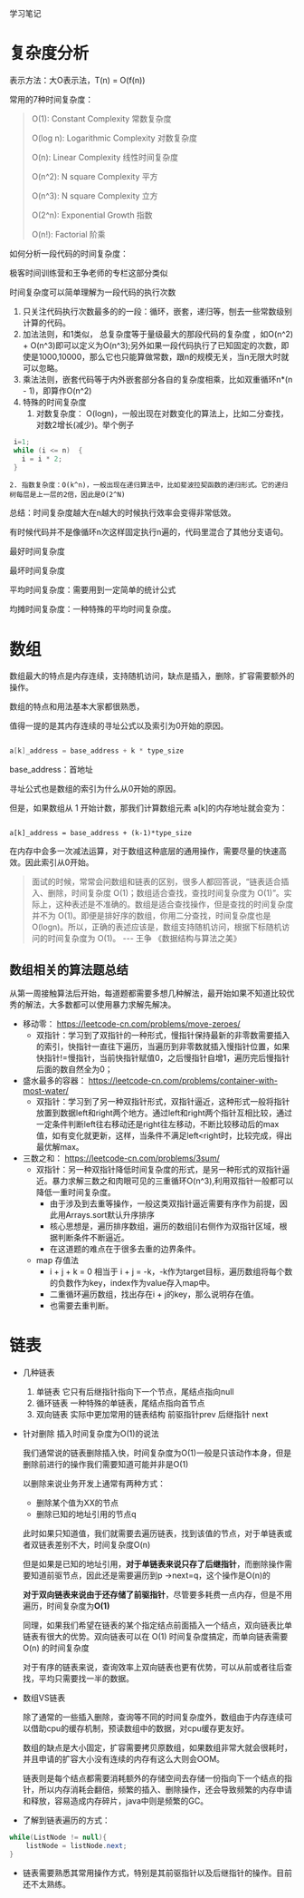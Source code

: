 学习笔记

# 复杂度分析

表示方法：大O表示法，T(n) = O(f(n))

常用的7种时间复杂度：

> O(1): Constant Complexity 常数复杂度
>
> O(log n): Logarithmic Complexity 对数复杂度
>
> O(n): Linear Complexity 线性时间复杂度
>
> O(n^2): N square Complexity 平⽅
>
> O(n^3): N square Complexity ⽴⽅
>
> O(2^n): Exponential Growth 指数
>
> O(n!): Factorial 阶乘

如何分析一段代码的时间复杂度：

极客时间训练营和王争老师的专栏这部分类似

时间复杂度可以简单理解为一段代码的执行次数

1. 只关注代码执行次数最多的的一段：循环，嵌套，递归等，刨去一些常数级别计算的代码。
2. 加法法则，和1类似， 总复杂度等于量级最大的那段代码的复杂度 ，如O(n^2) + O(n^3)即可以定义为O(n^3);另外如果一段代码执行了已知固定的次数，即使是1000,10000，那么它也只能算做常数，跟n的规模无关，当n无限大时就可以忽略。
3. 乘法法则，嵌套代码等于内外嵌套部分各自的复杂度相乘，比如双重循环n*(n - 1)，即算作O(n^2)
4. 特殊的时间复杂度
   1. 对数复杂度： O(logn)，一般出现在对数变化的算法上，比如二分查找，对数2增长(减少)。举个例子 

```java
 i=1;
 while (i <= n)  {
   i = i * 2;
 }
```

    2. 指数复杂度：O(k^n)，一般出现在递归算法中，比如斐波拉契函数的递归形式。它的递归树每层是上一层的2倍，因此是O(2^N)

总结：时间复杂度越大在n越大的时候执行效率会变得非常低效。

有时候代码并不是像循环n次这样固定执行n遍的，代码里混合了其他分支语句。

最好时间复杂度

最坏时间复杂度

平均时间复杂度：需要用到一定简单的统计公式

均摊时间复杂度：一种特殊的平均时间复杂度。



# 数组

数组最大的特点是内存连续，支持随机访问，缺点是插入，删除，扩容需要额外的操作。

数组的特点和用法基本大家都很熟悉，

值得一提的是其内存连续的寻址公式以及索引为0开始的原因。

```java

a[k]_address = base_address + k * type_size
```

base_address：首地址

寻址公式也是数组的索引为什么从0开始的原因。

 但是，如果数组从 1 开始计数，那我们计算数组元素 a[k]的内存地址就会变为： 

```jav

a[k]_address = base_address + (k-1)*type_size
```

在内存中会多一次减法运算，对于数组这种底层的通用操作，需要尽量的快速高效。因此索引从0开始。

> 面试的时候，常常会问数组和链表的区别，很多人都回答说，“链表适合插入、删除，时间复杂度 O(1)；数组适合查找，查找时间复杂度为 O(1)”。实际上，这种表述是不准确的。数组是适合查找操作，但是查找的时间复杂度并不为 O(1)。即便是排好序的数组，你用二分查找，时间复杂度也是 O(logn)。所以，正确的表述应该是，数组支持随机访问，根据下标随机访问的时间复杂度为 O(1)。 --- 王争 《数据结构与算法之美》

## 数组相关的算法题总结

从第一周接触算法后开始，每道题都需要多想几种解法，最开始如果不知道比较优秀的解法，大多数都可以使用暴力求解先解决。

- 移动零： https://leetcode-cn.com/problems/move-zeroes/ 
  - 双指针：学习到了双指针的一种形式，慢指针保持最新的非零数需要插入的索引，快指针一直往下遍历，当遍历到非零数就插入慢指针位置，如果快指针!=慢指针，当前快指针赋值0，之后慢指针自增1，遍历完后慢指针后面的数自然全为0；
- 盛水最多的容器： https://leetcode-cn.com/problems/container-with-most-water/ 
  - 双指针：学习到了另一种双指针形式，双指针逼近，这种形式一般将指针放置到数据left和right两个地方。通过left和right两个指针互相比较，通过一定条件判断left往右移动还是right往左移动，不断比较移动后的max值，如有变化就更新，这样，当条件不满足left<right时，比较完成，得出最优解max。
- 三数之和： https://leetcode-cn.com/problems/3sum/ 
  - 双指针：另一种双指针降低时间复杂度的形式，是另一种形式的双指针逼近。暴力求解三数之和肉眼可见的三重循环O(n^3),利用双指针一般都可以降低一重时间复杂度。
    - 由于涉及到去重等操作，一般这类双指针逼近需要有序作为前提，因此用Arrays.sort默认升序排序
    - 核心思想是，遍历排序数组，遍历的数组[i]右侧作为双指针区域，根据判断条件不断逼近。
    - 在这道题的难点在于很多去重的边界条件。
  - map 存值法
    - i + j + k = 0  相当于 i + j = -k，-k作为target目标，遍历数组将每个数的负数作为key，index作为value存入map中。
    - 二重循环遍历数组，找出存在i + j的key，那么说明存在值。
    - 也需要去重判断。

# 链表

- 几种链表

  1. 单链表 它只有后继指针指向下一个节点，尾结点指向null
  2. 循环链表  一种特殊的单链表，尾结点指向首节点
  3. 双向链表 实际中更加常用的链表结构 前驱指针prev  后继指针 next

- 针对删除 插入时间复杂度为O(1)的说法

  我们通常说的链表删除插入快，时间复杂度为O(1)一般是只该动作本身，但是删除前进行的操作我们需要知道可能并非是O(1)

  以删除来说业务开发上通常有两种方式：

  - 删除某个值为XX的节点
  - 删除已知的地址引用的节点q

  此时如果只知道值，我们就需要去遍历链表，找到该值的节点，对于单链表或者双链表差别不大，时间复杂度O(n)

  但是如果是已知的地址引用，**对于单链表来说只存了后继指针**，而删除操作需要知道前驱节点，因此还是需要遍历到p ->next=q，这个操作是O(n)的

  **对于双向链表来说由于还存储了前驱指针**，尽管要多耗费一点内存，但是不用遍历，时间复杂度为**O(1)**

  同理，如果我们希望在链表的某个指定结点前面插入一个结点，双向链表比单链表有很大的优势。双向链表可以在 O(1) 时间复杂度搞定，而单向链表需要 O(n) 的时间复杂度

  对于有序的链表来说，查询效率上双向链表也更有优势，可以从前或者往后查找，平均只需要找一半的数据。

- 数组VS链表

  除了通常的一些插入删除，查询等不同的时间复杂度外，数组由于内存连续可以借助cpu的缓存机制，预读数组中的数据，对cpu缓存更友好。

  数组的缺点是大小固定，扩容需要拷贝原数组，如果数组非常大就会很耗时，并且申请的扩容大小没有连续的内存有这么大则会OOM。

  链表则是每个结点都需要消耗额外的存储空间去存储一份指向下一个结点的指针，所以内存消耗会翻倍，频繁的插入、删除操作，还会导致频繁的内存申请和释放，容易造成内存碎片，java中则是频繁的GC。

- 了解到链表遍历的方式：

```java
while(ListNode != null){
	listNode = listNode.next;
}
```

- 链表需要熟悉其常用操作方式，特别是其前驱指针以及后继指针的操作。目前还不太熟练。

